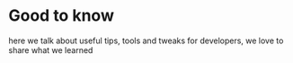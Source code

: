 # Good to know

here we talk about useful tips, tools and tweaks for developers, we love to share what we learned 
